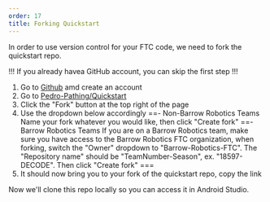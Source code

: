 ```yaml
---
order: 17
title: Forking Quickstart
---
```


In order to use version control for your FTC code, we need to fork the quickstart repo.

!!!
If you already havea GitHub account, you can skip the first step
!!!

1. Go to [Github](https://github.com/) amd create an account
2. Go to [Pedro-Pathing/Quickstart](https://github.com/Pedro-Pathing/Quickstart/)
3. Click the "Fork" button at the top right of the page
4. Use the dropdown below accordingly
==- Non-Barrow Robotics Teams
Name your fork whatever you would like, then click "Create fork"
==- Barrow Robotics Teams
If you are on a Barrow Robotics team, make sure you have access to the Barrow Robotics FTC organization, when forking, switch the "Owner" dropdown to "Barrow-Robotics-FTC". The "Repository name" should be "TeamNumber-Season", ex. "18597-DECODE". Then click "Create fork"
===
6. It should now bring you to your fork of the quickstart repo, copy the link

Now we'll clone this repo locally so you can access it in Android Studio.